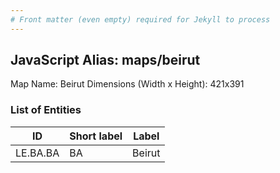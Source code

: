 ```yaml
---
# Front matter (even empty) required for Jekyll to process
---
```


## JavaScript Alias: maps/beirut

Map Name: Beirut
Dimensions (Width x Height): 421x391





### List of Entities

ID | Short label | Label
---|---|---|
LE.BA.BA|BA|Beirut